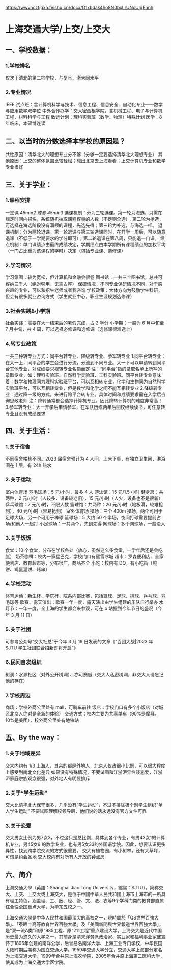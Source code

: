 https://wwvncztjgxa.feishu.cn/docx/G1xbdak4ho8N0bxLrUNcUIgEnnh

# 上海交通大学/上交/上交大

## 一、学校数据：

### 1.学校排名

仅次于清北的第二档学校，与复旦、浙大同水平

### 2.专业情况

IEEE 试点班：含计算机科学与技术、信息工程、信息安全、自动化专业——数学与应用数学双学位
中外合作办学：交大密西根学院，含机械工程、电子与计算机工程、材料科学与工程
致远计划：理科实验班（数学、物理）特殊计划
医学：8 年临床，本硕博连读

## 二、以当时的分数选择本学校的原因是？

共性原因：清华北大的理想专业分不够（分够一定要选择清华北大理想专业）
其他原因：上交的整体氛围比较轻松；想出北京去上海看看；上交计算机专业和数学专业很好

## 三、关于学业：

### 1.课程安排

一堂课 45min*2 或者 45min*3
选课机制：分为三轮选课。第一轮为海选，只需在规定时间内报名，系统随机抽取课程容量的人数（不足则全选）；第二轮为抢选，可选择在海选阶段没有满额的课程，先选先得；第三轮为补选，与海选一样。
退课机制：分为两轮退课。第一轮退课与第三轮选课同时，在开学一周后，可以随意退课（不低于一学期要求的学分即可）；第二轮退课在第八周，只能退一门课。
绩点机制：单门课绩点由最终成绩决定，学期绩点由本学期所有课程绩点的加权平均（一门占比重为该课程的学时）决定（包括专业课、选修课）

### 2.学习情况

学习氛围：较为宽松，但计算机和金融会很卷
图书馆：一共三个图书馆，总共可容纳三千人（绝对够用，无需占座）
保研情况：不同专业保研情况不同，对于感兴趣的专业，可以和招生老师或者我咨询
学校政策：大体方向为鼓励学生科研，但会有很多就业咨询方式（学生就业中心，职业生涯规划选修课）

### 3.社会实践&小学期

社会实践：需要在大一结束后的暑假完成，占 2 学分
小学期：一般为 6 月中旬至 7 月中旬，共 4 周，可以选择必修课和选修课（选修课很难选上）

### 4.转专业政策

一共三种转专业方式：同平台转专业、降级转专业、参军转专业 1.同平台转专业：在大一上，同平台的学生会进行分流，分流到不同专业。大一下可以申请转到同平台其他专业，对成绩要求视转专业名额而定
注：“同平台”指的录取名单上所写的录取专业，如：理科实验班、自然科学实验班、工科实验班。同平台转专业意味着：数学和物理同为理科实验班平台，可以互相转专业，化学和生物同为自然科学实验班平台，可以互相转专业，但是数学和化学之间不能互相转专业 2.降级转专业：通过降一级的方式，来进行跨平台转专业。具体时间和成绩要求需在入学后咨询思政老师
注：降转通常都会选择计算机专业，因此降转计算机的难度非常高！ 3.参军转专业：大一开学后申请参军，在军队历练两年后回校继续读书，可任意转专业且没有成绩要求

## 四、关于生活：

### 1.关于宿舍

不同宿舍楼栋不同。2023 届宿舍预计为 4 人间，上床下桌，有独立卫生间，淋浴间在 1 层，有 24h 热水

### 2.关于运动

室内体育场
羽毛球场：5 元/小时，最多 4 人
游泳馆：15 元/1.5 小时
健身房：共两种，2 元/小时（人较多，设备较老旧），15 元/小时（人少，设备也不是很新）
乒乓球馆：2 元/小时，不限人数
篮球馆：共两种：20 元/小时（地板滑，较难抢到），40 元/小时（容易抢到）
室外体育场
操场：三个 400m 操场，两个可用于足球大场，另一个可用于棒球
篮球场：5 大约 50 个半场，夜间打球需要提前占场/和他人一起打
小足球场：一共两个，先到先得
网球场：多个网球场，一般没人

### 3.关于饭饭

食堂：10 个食堂，分布在学校各处（放心，虽然这么多食堂，一学年后还是会吃腻）
奶茶咖啡：校内一家星巴克，学校门口有蜜雪冰城
超市：罗森便利店、全家便利店、教育超市等，分布很广，商品齐全
小吃：校内有 DQ，有小吃街（煎饼、鸡蛋灌饼、烤串）

### 4.学校活动

体育运动：新生杯、学院杯、院系内部比赛，包括篮球、足球、排球、乒乓球、羽毛球等
歌赛、露天演出：歌赛一年一度，露天演出由学生组建的乐队自行举办
水灯节：一年一度，全上海的学生都会来参观，可在 b 站搜到今年节日的盛况（今年 3 月 11 日）

### 5.关于社团

可参考公众号“交大社总”于今年 3 月 19 日发表的文章《“百团大战|2023 年 SJTU 学生社团联合招新即将开启”》

### 6.民间自发组织

树洞：水源社区（对外公开树洞）、亦可赛艇（交大人私密树洞，非交大人请忘记他的存在）

### 7.学校周边

商场：学校外两公里处有 mall，可骑车前往
饭店：学校门口有多个小饭店（对城区北京人绝对是全新的体验）
交通方式：校内主要为共享单车（90%是摩拜，10%是美团），校外两公里处有地铁站

## 五、By the way：

### 1.关于地域差异

交大内约有 1/3 上海人，其余的都是外地人，北京人仅占很小比例，可以很大程度上感受到南北文化差异
如果没有特殊情况，不要试图和江浙沪异性谈恋爱，江浙沪家庭宗族观念很强，对外地人有明显排斥

### 2.关于“学生运动”

交大比清华北大保守很多，几乎没有“学生运动”，不过不排除极个别学生组织“单人学生运动”
不要试图理解校领导层，他们说的话永远没有官方文件可靠

### 3.关于恋爱

交大男女比例为男7女3，不过这只是总比例，具体到各个专业，有男43女1的计算机专业，男45女6 的数学专业，也有男5女33的外国语学院。因此，想要认识更多异性，找到跨学院交流的方式很重要。
交大有植物园，有小树林，还有大草坪，可谓是约会圣地
交大校内有对所有人开放的钟点房

## 六、简介

上海交通大學（英語：Shanghai Jiao Tong University，縮寫：SJTU），简称交大、上交、上交大或上海交大，是位于中國中華人民共和國上海市上海市的一所具有理工特色，涵盖理、工、医、经、管、文、法、农等9个学科门类的教育部直属综合性全国重点大学，为华东五校之一。

上海交通大學是中华人民共和国最頂尖的高校之一，現時屬於「QS世界百強大學」、「泰晤士高等教育世界百強大學」及「美國新聞與世界報道世界百強大學」，是“双一流A类”和原“985工程、原“211工程”重点建设大学。上海交大是近代中国历史最为悠久的大学之一，其前身是清末洋务派政治家、实业家和福利事业家盛宣怀于1896年创建的南洋公学，后曾易名南洋大学、上海工业专门学校，中华民国大陆时期后期称为国立交通大学。1959年交通大学分立，交通大学上海部分定名为上海交通大学，1999年合并原上海农学院，2005年合并原上海第二医科大学，使其成为上海交通大学医学院。
